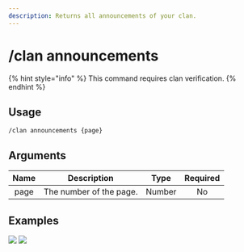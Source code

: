 ```yaml
---
description: Returns all announcements of your clan.
---
```


# /clan announcements

{% hint style="info" %}
This command requires clan verification.
{% endhint %}

## Usage

```
/clan announcements {page}
```

## Arguments

| Name | Description             | Type   | Required |
| :--: | :---------------------: | :----: | :------: |
| page | The number of the page. | Number | No       |

## Examples

![](https://github.com/xNickyDev/Forkman/assets/111157596/504d3e04-9069-4ad7-851b-373f00ca274a)
![](https://github.com/xNickyDev/Forkman/assets/111157596/af26e411-9cd6-41d9-81ca-5b46d99c13c9)